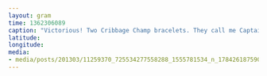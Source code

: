 ```yaml
---
layout: gram
time: 1362306089
caption: "Victorious! Two Cribbage Champ bracelets. They call me Captain Big Dick Super Champ."
latitude: 
longitude: 
media:
- media/posts/201303/11259370_725534277558288_1555781534_n_17842618759000351.jpg
---
```

